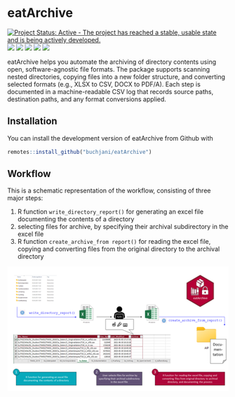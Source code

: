 
<!-- README.md is generated from README.Rmd. Please edit that file -->

# eatArchive

<!-- badges: start -->

[![Project Status: Active - The project has reached a stable, usable
state and is being actively
developed.](https://www.repostatus.org/badges/latest/active.svg)](https://www.repostatus.org/#active)
[![](http://cranlogs.r-pkg.org/badges/grand-total/eatArchive?color=green)](https://cran.r-project.org/package=eatArchive)
[![](https://img.shields.io/github/last-commit/buchjani/eatArchive.svg)](https://github.com/buchjani/eatArchive/commits/master)
[![](https://img.shields.io/github/languages/code-size/buchjani/eatArchive.svg)](https://github.com/buchjani/eatArchive)
[![](https://img.shields.io/badge/latest%20addition-IQB%20Methods%20eat--family-maroon.svg)](https://iqb-research.github.io/IQB-Methods/)
[![](https://img.shields.io/badge/author%20experience-1st%20R%20package-green.svg)](https://www.iqb.hu-berlin.de/institut/staff/?pg=c163)
<!-- badges: end -->

eatArchive helps you automate the archiving of directory contents using
open, software-agnostic file formats. The package supports scanning
nested directories, copying files into a new folder structure, and
converting selected formats (e.g., XLSX to CSV, DOCX to PDF/A). Each
step is documented in a machine-readable CSV log that records source
paths, destination paths, and any format conversions applied.

## Installation

You can install the development version of eatArchive from Github with

``` r
remotes::install_github("buchjani/eatArchive")
```

## Workflow

This is a schematic representation of the workflow, consisting of three
major steps:

1.  R function `write_directory_report()` for generating an excel file
    documenting the contents of a directory  
2.  selecting files for archive, by specifying their archival
    subdirectory in the excel file
3.  R function `create_archive_from report()` for reading the excel
    file, copying and converting files from the original directory to
    the archival directory

<img src="./man/figures/README-workflow.png" id="id" class="class"
width="900" />
